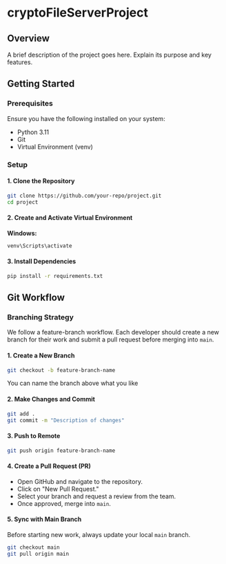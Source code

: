 # cryptoFileServerProject

## Overview
A brief description of the project goes here. Explain its purpose and key features.

## Getting Started

### Prerequisites
Ensure you have the following installed on your system:
- Python 3.11
- Git
- Virtual Environment (venv)

### Setup

#### 1. Clone the Repository
```sh
git clone https://github.com/your-repo/project.git
cd project
```

#### 2. Create and Activate Virtual Environment

**Windows:**
```sh
venv\Scripts\activate
```

#### 3. Install Dependencies
```sh
pip install -r requirements.txt
```

## Git Workflow

### Branching Strategy
We follow a feature-branch workflow. Each developer should create a new branch for their work and submit a pull request before merging into `main`.

#### 1. Create a New Branch
```sh
git checkout -b feature-branch-name
```
You can name the branch above what you like

#### 2. Make Changes and Commit
```sh
git add .
git commit -m "Description of changes"
```

#### 3. Push to Remote
```sh
git push origin feature-branch-name
```

#### 4. Create a Pull Request (PR)
- Open GitHub and navigate to the repository.
- Click on "New Pull Request."
- Select your branch and request a review from the team.
- Once approved, merge into `main`.

#### 5. Sync with Main Branch
Before starting new work, always update your local `main` branch.
```sh
git checkout main
git pull origin main
```
